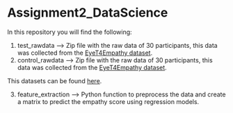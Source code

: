 # Assignment2_DataScience
In this repository you will find the following:


1. test_rawdata --> Zip file with the raw data of 30 participants, this data was collected from the [EyeT4Empathy dataset](https://www.ncbi.nlm.nih.gov/pmc/articles/PMC9719458/).
2. control_rawdata --> Zip file with the raw data of 30 participants, this data was collected from the [EyeT4Empathy dataset](https://www.ncbi.nlm.nih.gov/pmc/articles/PMC9719458/).

This datasets can be found [here](https://drive.google.com/drive/folders/1SlvDzPxx-vHP3nCmTyEXrUPao6pRYPcA?usp=share_link).

3. feature_extraction --> Python function to preprocess the data and create a matrix to predict the empathy score using regression models.
